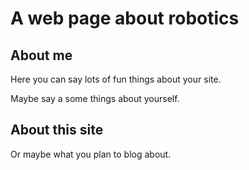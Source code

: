 # A web page about robotics 

## About me 

Here you can say lots of fun things about your site.

Maybe say a some things about yourself.

## About this site

Or maybe what you plan to blog about.


